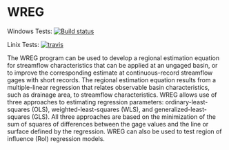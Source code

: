 # WREG


Windows Tests: [![Build status](https://ci.appveyor.com/api/projects/status/6646r7nnfq2hnoyx?svg=true)](https://ci.appveyor.com/project/tmills-usgs/wreg-vw1k3)

Linix Tests: [![travis](https://travis-ci.org/USGS-R/WREG.svg?branch=master)](https://travis-ci.org/USGS-R/WREG)

The WREG program can be used to develop a regional estimation equation for streamflow characteristics that can be applied at an ungaged basin, or to improve the corresponding estimate at continuous-record streamflow gages with short records. The regional estimation equation results from a multiple-linear regression that relates observable basin characteristics, such as drainage area, to streamflow characteristics. WREG allows use of three approaches to estimating regression parameters: ordinary-least-squares (OLS), weighted-least-squares (WLS), and generalized-least-squares (GLS). All three approaches are based on the minimization of the sum of squares of differences between the gage values and the line or surface defined by the regression. WREG can also be used to test region of influence (RoI) regression models.


